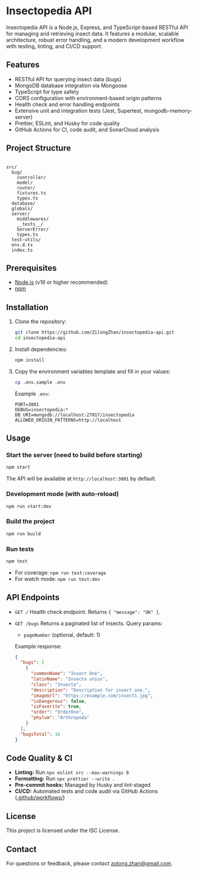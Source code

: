 # Insectopedia API

Insectopedia API is a Node.js, Express, and TypeScript-based RESTful API for managing and retrieving insect data. It features a modular, scalable architecture, robust error handling, and a modern development workflow with testing, linting, and CI/CD support.

## Features

- RESTful API for querying insect data (bugs)
- MongoDB database integration via Mongoose
- TypeScript for type safety
- CORS configuration with environment-based origin patterns
- Health check and error handling endpoints
- Extensive unit and integration tests (Jest, Supertest, mongodb-memory-server)
- Prettier, ESLint, and Husky for code quality
- GitHub Actions for CI, code audit, and SonarCloud analysis

## Project Structure

```

src/
  bug/
    controller/
    model/
    router/
    fixtures.ts
    types.ts
  database/
  globals/
  server/
    middlewares/
    __tests__/
    ServerError/
    types.ts
  test-utils/
  env.d.ts
  index.ts
```

## Prerequisites

- [Node.js](https://nodejs.org/) (v16 or higher recommended)
- [npm](https://www.npmjs.com/)

## Installation

1. Clone the repository:

   ```bash
   git clone https://github.com/ZilongZhan/insectopedia-api.git
   cd insectopedia-api
   ```

2. Install dependencies:

   ```bash
   npm install
   ```

3. Copy the environment variables template and fill in your values:

   ```bash
   cp .env.sample .env
   ```

   Example `.env`:

   ```
   PORT=3001
   DEBUG=insectopedia:*
   DB_URI=mongodb://localhost:27017/insectopedia
   ALLOWED_ORIGIN_PATTERNS=http://localhost
   ```

## Usage

### Start the server (need to build before starting)

```bash
npm start
```

The API will be available at `http://localhost:3001` by default.

### Development mode (with auto-reload)

```bash
npm run start:dev
```

### Build the project

```bash
npm run build
```

### Run tests

```bash
npm test
```

- For coverage: `npm run test:coverage`
- For watch mode: `npm run test:dev`

## API Endpoints

- `GET /`
  Health check endpoint. Returns `{ "message": "OK" }`.

- `GET /bugs`
  Returns a paginated list of insects.
  Query params:

  - `pageNumber` (optional, default: 1)

  Example response:

  ```json
  {
    "bugs": [
      {
        "commonName": "Insect One",
        "latinName": "Insecta unius",
        "class": "Insecta",
        "description": "Description for insect one.",
        "imageUrl": "https://example.com/insect1.jpg",
        "isDangerous": false,
        "isFavorite": true,
        "order": "OrderOne",
        "phylum": "Arthropoda"
      }
    ],
    "bugsTotal": 16
  }
  ```

## Code Quality & CI

- **Linting:**
  Run `npx eslint src --max-warnings 0`
- **Formatting:**
  Run `npx prettier --write .`
- **Pre-commit hooks:**
  Managed by Husky and lint-staged
- **CI/CD:**
  Automated tests and code audit via GitHub Actions ([.github/workflows/](.github/workflows/))

## License

This project is licensed under the ISC License.

## Contact

For questions or feedback, please contact zolong.zhan@gmail.com.
